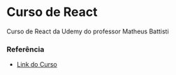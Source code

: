 # Curso de React

Curso de React da Udemy do professor Matheus Battisti

### Referência

- [Link do Curso](https://www.udemy.com/course/react-js-para-iniciantes-com-exercicios-e-projeto/)
